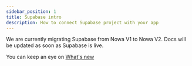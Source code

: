 ```yaml
---
sidebar_position: 1
title: Supabase intro
description: How to connect Supabase project with your app 
---
```


We are currently migrating Supabase from Nowa V1 to Nowa V2. Docs will be updated as soon as Supabase is live.

You can keep an eye on [What's new](..)